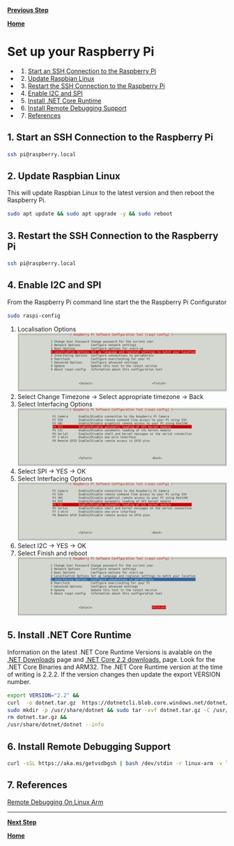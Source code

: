 [**Previous Step**](lab1-connect-raspberry-pi.md)

[**Home**](../README.md)

# Set up your Raspberry Pi

<!-- vscode-markdown-toc -->
* 1. [Start an SSH Connection to the Raspberry Pi](#StartanSSHConnectiontotheRaspberryPi)
* 2. [Update Raspbian Linux](#UpdateRaspbianLinux)
* 3. [Restart the SSH Connection to the Raspberry Pi](#RestarttheSSHConnectiontotheRaspberryPi)
* 4. [Enable I2C and SPI](#EnableI2CandSPI)
* 5. [Install .NET Core Runtime](#Install.NETCoreRuntime)
* 6. [Install Remote Debugging Support](#InstallRemoteDebuggingSupport)
* 7. [References](#References)

<!-- vscode-markdown-toc-config
	numbering=true
	autoSave=true
	/vscode-markdown-toc-config -->
<!-- /vscode-markdown-toc -->

##  1. <a name='StartanSSHConnectiontotheRaspberryPi'></a>Start an SSH Connection to the Raspberry Pi

```bash
ssh pi@raspberry.local
```

##  2. <a name='UpdateRaspbianLinux'></a>Update Raspbian Linux

This will update Raspbian Linux to the latest version and then reboot the Raspberry Pi.

```bash
sudo apt update && sudo apt upgrade -y && sudo reboot
```

##  3. <a name='RestarttheSSHConnectiontotheRaspberryPi'></a>Restart the SSH Connection to the Raspberry Pi

```bash
ssh pi@raspberry.local
```

##  4. <a name='EnableI2CandSPI'></a>Enable I2C and SPI

From the Raspberry Pi command line start the the Raspberry Pi Configurator

```bash
sudo raspi-config
```

1. Localisation Options
![](./resources/raspi-config-localisation.png)
2. Select Change Timezone -> Select appropriate timezone -> Back
3. Select Interfacing Options
![](./resources/raspi-config-spi.png)
4. Select SPI -> YES -> OK
5. Select Interfacing Options
![](./resources/raspi-config-i2c.png)
6. Select I2C -> YES -> OK
7. Select Finish and reboot
![](./resources/raspi-config-finish.png)

##  5. <a name='Install.NETCoreRuntime'></a>Install .NET Core Runtime

Information on the latest .NET Core Runtime Versions is avalable on the [.NET Downloads](https://dotnet.microsoft.com/download) page and [.NET Core 2.2 downloads.]() page. Look for the .NET Core Binaries and ARM32. The .NET Core Runtime version at the time of writing is 2.2.2. If the version changes then update the export VERSION number.

```bash
export VERSION="2.2" &&
curl  -o dotnet.tar.gz  https://dotnetcli.blob.core.windows.net/dotnet/Runtime/release/$VERSION/dotnet-runtime-latest-linux-arm.tar.gz &&
sudo mkdir -p /usr/share/dotnet && sudo tar -xvf dotnet.tar.gz -C /usr/share/dotnet &&
rm dotnet.tar.gz &&
/usr/share/dotnet/dotnet --info
```

##  6. <a name='InstallRemoteDebuggingSupport'></a>Install Remote Debugging Support

```bash
curl -sSL https://aka.ms/getvsdbgsh | bash /dev/stdin -r linux-arm -v latest -l ~/vsdbg
```

##  7. <a name='References'></a>References

[Remote Debugging On Linux Arm](https://github.com/OmniSharp/omnisharp-vscode/wiki/Remote-Debugging-On-Linux-Arm)

***

[**Next Step**](lab3-install-dotnet-core-desktop.md)

[**Home**](../README.md)